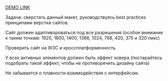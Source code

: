 [DEMO LINK](https://venomsrt.github.io/Test-task-13-10/)


Задача: сверстать данный макет, руководствуясь best practices принципами верстки сайтов.

Сайт должен адаптивороваться под все разрешения (особое внимание к таким точкам: 
1920, 1600, 1400, 1366, 1024, 768, 420, 375 и 320 пикс) 

Проверить сайт на W3C и кроссплатформенность

У всех активных элементов должен быть эффект ховера (постарайтесь подобрать такой 
эффект, чтобы не противоречить дизайну сайта)

Не забывается о плавности взаимодействия с интерфейсом.
